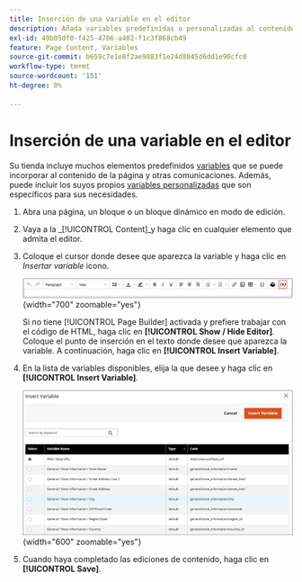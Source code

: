 ```yaml
---
title: Inserción de una variable en el editor
description: Añada variables predefinidas o personalizadas al contenido en el editor WYSIWYG.
exl-id: 49b05df0-f425-4706-a402-f1c3f868cb49
feature: Page Content, Variables
source-git-commit: b659c7e1e8f2ae9883f1e24d8045d6dd1e90cfc0
workflow-type: tm+mt
source-wordcount: '151'
ht-degree: 0%

---
```


# Inserción de una variable en el editor

Su tienda incluye muchos elementos predefinidos [variables](../systems/variables-predefined.md) que se puede incorporar al contenido de la página y otras comunicaciones. Además, puede incluir los suyos propios [variables personalizadas](../systems/variables-custom.md) que son específicos para sus necesidades.

1. Abra una página, un bloque o un bloque dinámico en modo de edición.

1. Vaya a la _[!UICONTROL Content]_y haga clic en cualquier elemento que admita el editor.

1. Coloque el cursor donde desee que aparezca la variable y haga clic en _Insertar variable_ icono.

   ![Barra de herramientas del editor: Insertar variable](./assets/editor-toolbar-variable-button.png){width="700" zoomable="yes"}

   Si no tiene [!UICONTROL Page Builder] activada y prefiere trabajar con el código de HTML, haga clic en **[!UICONTROL Show / Hide Editor]**. Coloque el punto de inserción en el texto donde desee que aparezca la variable. A continuación, haga clic en **[!UICONTROL Insert Variable]**.

1. En la lista de variables disponibles, elija la que desee y haga clic en **[!UICONTROL Insert Variable]**.

   ![Página Insertar variable](./assets/content-insert-variable.png){width="600" zoomable="yes"}

1. Cuando haya completado las ediciones de contenido, haga clic en **[!UICONTROL Save]**.
